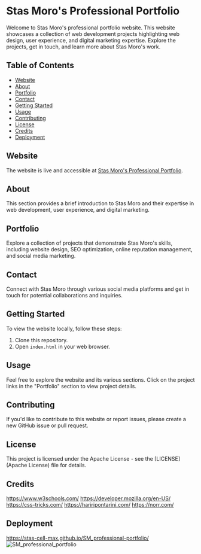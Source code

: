 # Stas Moro's Professional Portfolio

Welcome to Stas Moro's professional portfolio website. This website showcases a collection of web development projects highlighting web design, user experience, and digital marketing expertise. Explore the projects, get in touch, and learn more about Stas Moro's work.

## Table of Contents
- [Website](#website)
- [About](#about)
- [Portfolio](#portfolio)
- [Contact](#contact)
- [Getting Started](#getting-started)
- [Usage](#usage)
- [Contributing](#contributing)
- [License](#license)
- [Credits](#credits)
- [Deployment](#deployment)

## Website
The website is live and accessible at [Stas Moro's Professional Portfolio](https://stas-cell-max.github.io/SM_professional-portfolio/).

## About
This section provides a brief introduction to Stas Moro and their expertise in web development, user experience, and digital marketing.

## Portfolio
Explore a collection of projects that demonstrate Stas Moro's skills, including website design, SEO optimization, online reputation management, and social media marketing.

## Contact
Connect with Stas Moro through various social media platforms and get in touch for potential collaborations and inquiries.

## Getting Started
To view the website locally, follow these steps:

1. Clone this repository.
2. Open `index.html` in your web browser.

## Usage
Feel free to explore the website and its various sections. Click on the project links in the "Portfolio" section to view project details.

## Contributing
If you'd like to contribute to this website or report issues, please create a new GitHub issue or pull request.

## License
This project is licensed under the Apache License  - see the [LICENSE](Apache License) file for details.

## Credits
https://www.w3schools.com/
https://developer.mozilla.org/en-US/
https://css-tricks.com/
https://hariripontarini.com/
https://norr.com/

## Deployment 
https://stas-cell-max.github.io/SM_professional-portfolio/
![SM_professional_portfolio](https://github.com/Stas-Cell-Max/SM_professional-portfolio/assets/137020431/cb4afff8-45b4-477b-b20d-e7253955ffbd)
